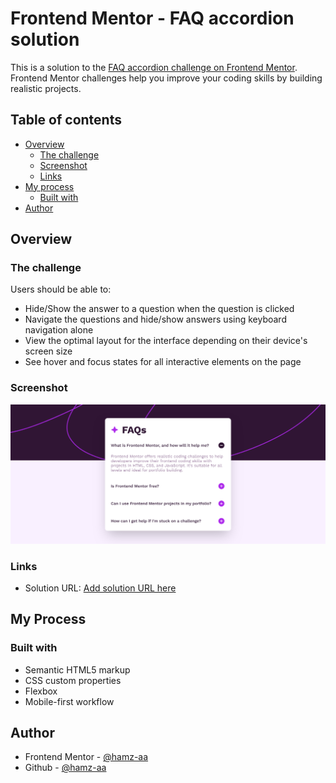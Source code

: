 # Frontend Mentor - FAQ accordion solution

This is a solution to the [FAQ accordion challenge on Frontend Mentor](https://www.frontendmentor.io/challenges/faq-accordion-wyfFdeBwBz). Frontend Mentor challenges help you improve your coding skills by building realistic projects.

## Table of contents

- [Overview](#overview)
  - [The challenge](#the-challenge)
  - [Screenshot](#screenshot)
  - [Links](#links)
- [My process](#my-process)
  - [Built with](#built-with)
- [Author](#author)

## Overview

### The challenge

Users should be able to:

- Hide/Show the answer to a question when the question is clicked
- Navigate the questions and hide/show answers using keyboard navigation alone
- View the optimal layout for the interface depending on their device's screen size
- See hover and focus states for all interactive elements on the page

### Screenshot

![](./screenshot/screenshot.png)

### Links

- Solution URL: [Add solution URL here](https://your-solution-url.com)

## My Process

### Built with

- Semantic HTML5 markup
- CSS custom properties
- Flexbox
- Mobile-first workflow

## Author

- Frontend Mentor - [@hamz-aa](https://www.frontendmentor.io/profile/hamz-aa)
- Github - [@hamz-aa](https://github.com/hamz-aa)
